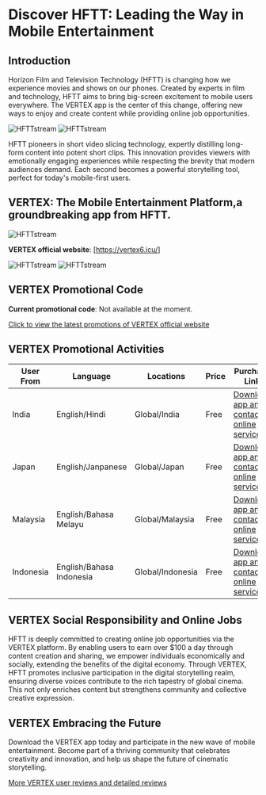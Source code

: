 # Discover HFTT: Leading the Way in Mobile Entertainment

## Introduction

Horizon Film and Television Technology (HFTT) is changing how we experience movies and shows on our phones. Created by experts in film and technology, HFTT aims to bring big-screen excitement to mobile users everywhere. The VERTEX app is the center of this change, offering new ways to enjoy and create content while providing online job opportunities.

![HFTTstream](https://github.com/HFTTstream/VERTEX/blob/main/HFTTweb1.png)
![HFTTstream](https://github.com/HFTTstream/VERTEX/blob/main/HFTTweb2.png)


HFTT pioneers in short video slicing technology, expertly distilling long-form content into potent short clips. This innovation provides viewers with emotionally engaging experiences while respecting the brevity that modern audiences demand. Each second becomes a powerful storytelling tool, perfect for today's mobile-first users.

## VERTEX: The Mobile Entertainment Platform,a groundbreaking app from HFTT.

![HFTTstream](https://github.com/HFTTstream/VERTEX/blob/main/channellogo2.jpg)


**VERTEX official website**: [https://vertex6.icu/]

![HFTTstream](https://github.com/HFTTstream/VERTEX/blob/main/vertexsetting.jpg)
![HFTTstream](https://github.com/HFTTstream/VERTEX/blob/main/vertexcpyrht.png)

## VERTEX Promotional Code

**Current promotional code**: Not available at the moment.

[Click to view the latest promotions of VERTEX official website](https://vertex6.icu/)

## VERTEX Promotional Activities

| User From       | Language                      | Locations           | Price            | Purchase Link                          |
|-----------------|-------------------------------|---------------------|------------------|----------------------------------------|
| India         | English/Hindi                      | Global/India        | Free             | [Download app and contact online service](https://vertex6.icu/)    |
| Japan         | English/Janpanese                       | Global/Japan        | Free             | [Download app and contact online service](https://vertex6.icu/)    |
| Malaysia         | English/Bahasa Melayu                       | Global/Malaysia        | Free             | [Download app and contact online service](https://vertex6.icu/)    |
| Indonesia         | English/Bahasa Indonesia                       | Global/Indonesia        | Free             | [Download app and contact online service](https://vertex6.icu/)    |


## VERTEX Social Responsibility and Online Jobs

HFTT is deeply committed to creating online job opportunities via the VERTEX platform. By enabling users to earn over $100 a day through content creation and sharing, we empower individuals economically and socially, extending the benefits of the digital economy.
Through VERTEX, HFTT promotes inclusive participation in the digital storytelling realm, ensuring diverse voices contribute to the rich tapestry of global cinema. This not only enriches content but strengthens community and collective creative expression.

## VERTEX Embracing the Future

Download the VERTEX app today and participate in the new wave of mobile entertainment. Become part of a thriving community that celebrates creativity and innovation, and help us shape the future of cinematic storytelling.

[More VERTEX user reviews and detailed reviews](https://vertex6.icu/)
